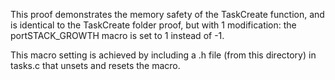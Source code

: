 This proof demonstrates the memory safety of the TaskCreate function,
and is identical to the TaskCreate folder proof, but with 1 modification:
the portSTACK_GROWTH macro is set to 1 instead of -1.

This macro setting is achieved by including a .h file 
(from this directory) in 
tasks.c that unsets and resets the macro.